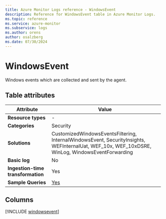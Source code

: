 ```yaml
---
title: Azure Monitor Logs reference - WindowsEvent
description: Reference for WindowsEvent table in Azure Monitor Logs.
ms.topic: reference
ms.service: azure-monitor
ms.subservice: logs
ms.author: orens
author: osalzberg
ms.date: 07/30/2024
---
```


# WindowsEvent

Windows events which are collected and sent by the agent.


## Table attributes

|Attribute|Value|
|---|---|
|**Resource types**|-|
|**Categories**|Security|
|**Solutions**| CustomizedWindowsEventsFiltering, InternalWindowsEvent, SecurityInsights, WEFInternalUat, WEF_10x, WEF_10xDSRE, WinLog, WindowsEventForwarding|
|**Basic log**|No|
|**Ingestion-time transformation**|Yes|
|**Sample Queries**|[Yes](/azure/azure-monitor/reference/queries/windowsevent)|



## Columns
  
[!INCLUDE [windowsevent](./includes/windowsevent-include.md)]
